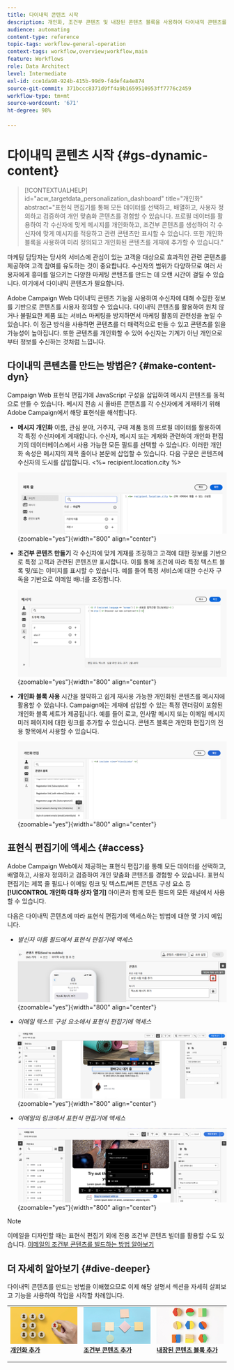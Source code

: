```yaml
---
title: 다이내믹 콘텐츠 시작
description: 개인화, 조건부 콘텐츠 및 내장된 콘텐츠 블록을 사용하여 다이내믹 콘텐츠를 만드는 방법에 대해 알아봅니다.
audience: automating
content-type: reference
topic-tags: workflow-general-operation
context-tags: workflow,overview;workflow,main
feature: Workflows
role: Data Architect
level: Intermediate
exl-id: cce1da98-924b-415b-99d9-f4def4a4e874
source-git-commit: 371bccc8371d9ff4a9b1659510953ff7776c2459
workflow-type: tm+mt
source-wordcount: '671'
ht-degree: 98%

---
```


# 다이내믹 콘텐츠 시작 {#gs-dynamic-content}

>[!CONTEXTUALHELP]
>id="acw_targetdata_personalization_dashboard"
>title="개인화"
>abstract="표현식 편집기를 통해 모든 데이터를 선택하고, 배열하고, 사용자 정의하고 검증하여 개인 맞춤화 콘텐츠를 경험할 수 있습니다. 프로필 데이터를 활용하여 각 수신자에 맞게 메시지를 개인화하고, 조건부 콘텐츠를 생성하여 각 수신자에 맞게 메시지를 적응하고 관련 콘텐츠만 표시할 수 있습니다. 또한 개인화 블록을 사용하여 미리 정의되고 개인화된 콘텐츠를 게재에 추가할 수 있습니다."

마케팅 담당자는 당사의 서비스에 관심이 있는 고객을 대상으로 효과적인 관련 콘텐츠를 제공하여 고객 참여를 유도하는 것이 중요합니다. 수신자의 범위가 다양하므로 여러 사용자에게 흥미를 일으키는 다양한 마케팅 콘텐츠를 만드는 데 오랜 시간이 걸릴 수 있습니다. 여기에서 다이내믹 콘텐츠가 필요합니다.

Adobe Campaign Web 다이내믹 콘텐츠 기능을 사용하여 수신자에 대해 수집한 정보를 기반으로 콘텐츠를 사용자 정의할 수 있습니다. 다이내믹 콘텐츠를 활용하여 원치 않거나 불필요한 제품 또는 서비스 마케팅을 방지하면서 마케팅 활동의 관련성을 높일 수 있습니다. 이 접근 방식을 사용하면 콘텐츠를 더 매력적으로 만들 수 있고 콘텐츠를 읽을 가능성이 높아집니다. 또한 콘텐츠를 개인화할 수 있어 수신자는 기계가 아닌 개인으로부터 정보를 수신하는 것처럼 느낍니다.

## 다이내믹 콘텐츠를 만드는 방법은? {#make-content-dyn}

Campaign Web 표현식 편집기에 JavaScript 구성을 삽입하여 메시지 콘텐츠를 동적으로 만들 수 있습니다. 메시지 전송 시 올바른 콘텐츠를 각 수신자에게 게재하기 위해 Adobe Campaign에서 해당 표현식을 해석합니다.

* **메시지 개인화** 이름, 관심 분야, 거주지, 구매 제품 등의 프로필 데이터를 활용하여 각 특정 수신자에게 게재합니다. 수신자, 메시지 또는 게재와 관련하여 개인화 편집기의 데이터베이스에서 사용 가능한 모든 필드를 선택할 수 있습니다. 이러한 개인화 속성은 메시지의 제목 줄이나 본문에 삽입할 수 있습니다. 다음 구문은 콘텐츠에 수신자의 도시를 삽입합니다. &lt;%= recipient.location.city %>

  ![](assets/perso-subject-line.png){zoomable=&quot;yes&quot;}{width="800" align="center"}

* **조건부 콘텐츠 만들기** 각 수신자에 맞게 게재를 조정하고 고객에 대한 정보를 기반으로 특정 고객과 관련된 콘텐츠만 표시합니다. 이를 통해 조건에 &#x200B;&#x200B;따라 특정 텍스트 블록 및/또는 이미지를 표시할 수 있습니다. 예를 들어 특정 서비스에 대한 수신자 구독을 기반으로 이메일 배너를 조정합니다.

  ![](assets/condition-sample.png){zoomable=&quot;yes&quot;}{width="800" align="center"}

* **개인화 블록 사용** 시간을 절약하고 쉽게 재사용 가능한 개인화된 콘텐츠를 메시지에 활용할 수 있습니다. Campaign에는 게재에 삽입할 수 있는 특정 렌더링이 포함된 개인화 블록 세트가 제공됩니다. 예를 들어 로고, 인사말 메시지 또는 이메일 메시지 미러 페이지에 대한 링크를 추가할 수 있습니다. 콘텐츠 블록은 개인화 편집기의 전용 항목에서 사용할 수 있습니다.

  ![](assets/content-blocks.png){zoomable=&quot;yes&quot;}{width="800" align="center"}

## 표현식 편집기에 액세스 {#access}

Adobe Campaign Web에서 제공하는 표현식 편집기를 통해 모든 데이터를 선택하고, 배열하고, 사용자 정의하고 검증하여 개인 맞춤화 콘텐츠를 경험할 수 있습니다. 표현식 편집기는 제목 줄 필드나 이메일 링크 및 텍스트/버튼 콘텐츠 구성 요소 등 **[!UICONTROL 개인화 대화 상자 열기]** 아이콘과 함께 모든 필드의 모든 채널에서 사용할 수 있습니다.

다음은 다이내믹 콘텐츠에 따라 표현식 편집기에 액세스하는 방법에 대한 몇 가지 예입니다.

* *발신자 이름 필드에서 표현식 편집기에 액세스*

  ![](assets/expression-editor-access.png){zoomable=&quot;yes&quot;}{width="800" align="center"}

* *이메일 텍스트 구성 요소에서 표현식 편집기에 액세스*

  ![](assets/expression-editor-access-email.png){zoomable=&quot;yes&quot;}{width="800" align="center"}

* *이메일의 링크에서 표현식 편집기에 액세스*

  ![](assets/perso-link-insert-icon.png){zoomable=&quot;yes&quot;}{width="800" align="center"}

>[!NOTE]
>
>이메일을 디자인할 때는 표현식 편집기 외에 전용 조건부 콘텐츠 빌더를 활용할 수도 있습니다. [이메일의 조건부 콘텐츠를 빌드하는 방법 알아보기](conditions.md)

## 더 자세히 알아보기 {#dive-deeper}

다이내믹 콘텐츠를 만드는 방법을 이해했으므로 이제 해당 설명서 섹션을 자세히 살펴보고 기능을 사용하여 작업을 시작할 차례입니다.

<table style="table-layout:fixed"><tr style="border: 0;">
<td>
<a href="personalize.md">
<img alt="콘텐츠 개인화" src="assets/do-not-localize/dynamic-personalization.jpg">
</a>
<div>
<a href="personalize.md"><strong>개인화 추가</strong></a>
</div>
<p>
</td>
<td>
<a href="conditions.md">
<img alt="리드" src="assets/do-not-localize/dynamic-conditional.jpg">
</a>
<div><a href="conditions.md"><strong>조건부 콘텐츠 추가</strong>
</div>
<p>
</td>
<td>
<a href="content-blocks.md">
<img alt="저빈도" src="assets/do-not-localize/dynamic-content-blocks.jpg">
</a>
<div>
<a href="content-blocks.md"><strong>내장된 콘텐츠 블록 추가</strong></a>
</div>
<p></td>
</tr></table>
